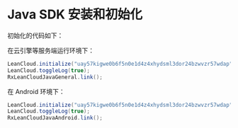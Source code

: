 # Java SDK 安装和初始化
初始化的代码如下：

在云引擎等服务端运行环境下：

```java
LeanCloud.initialize("uay57kigwe0b6f5n0e1d4z4xhydsml3dor24bzwvzr57wdap","kfgz7jjfsk55r5a8a3y4ttd3je1ko11bkibcikonk32oozww");
LeanCloud.toggleLog(true);
RxLeanCloudJavaGeneral.link();
```

在 Android 环境下：

```java
LeanCloud.initialize("uay57kigwe0b6f5n0e1d4z4xhydsml3dor24bzwvzr57wdap","kfgz7jjfsk55r5a8a3y4ttd3je1ko11bkibcikonk32oozww");
LeanCloud.toggleLog(true);
RxLeanCloudJavaAndroid.link();
```